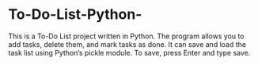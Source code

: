 # To-Do-List-Python-
This is a To-Do List project written in Python. The program allows you to add tasks, delete them, and mark tasks as done. It can save and load the task list using Python’s pickle module. To save, press Enter and type save.
